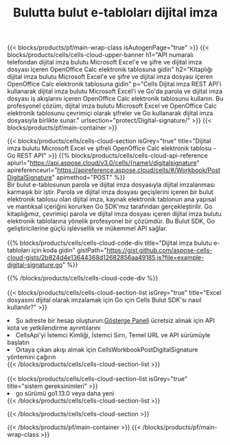 ﻿---
title:  Bulutta bulut e-tabloları dijital imza
description:  Microsoft Excel ve OpenOffice Calc dijital imzası için Bulut API'leri ve SDK'lar. Cells Bulut API ile elektronik tablolar dijital imza. SDK, çeşitli geliştirme dillerini destekler. Bunlar arasında Android, C#, Go, Java, NodeJS, Perl, PHP, Python, Ruby ve Swift bulunur.
---
{{< blocks/products/pf/main-wrap-class isAutogenPage="true" >}}
{{< blocks/products/cells/cells-cloud-upper-banner h1="API numaralı telefondan dijital imza bulutu Microsoft Excel\'e ve şifre ve dijital imza dosyası içeren OpenOffice Calc elektronik tablosuna gidin" h2="Kitaplığı dijital imza bulutu Microsoft Excel\'e ve şifre ve dijital imza dosyası içeren OpenOffice Calc elektronik tablosuna gidin" p="Cells Dijital imza REST API\'i kullanarak dijital imza bulutu Microsoft Excel\'i ve Go\'da parola ve dijital imza dosyası iş akışlarını içeren OpenOffice Calc elektronik tablosunu kullanın. Bu profesyonel çözüm, dijital imza bulutu Microsoft Excel ve OpenOffice Calc elektronik tablosunu çevrimiçi olarak şifreler ve Go kullanarak dijital imza dosyasıyla birlikte sunar." urlsection="protect/Digital-signature/" >}}
{{< blocks/products/pf/main-container >}}

{{< blocks/products/cells/cells-cloud-section isGrey="true" title="Dijital imza bulutu Microsoft Excel ve şifreli OpenOffice Calc elektronik tablosu - Go REST API" >}}
{{% blocks/products/cells/cells-cloud-api-reference apiurl="https://api.aspose.cloud/v3.0/cells/{name}/digitalsignature" apireferenceurl="https://apireference.aspose.cloud/cells/#/Workbook/PostDigitalSignature" apimethod="POST" %}}
<br/>
Bir bulut e-tablosunun parola ve dijital imza dosyasıyla dijital imzalanması karmaşık bir iştir. Parola ve dijital imza dosyası geçişlerini içeren bir bulut elektronik tablosu olan dijital imza, kaynak elektronik tablonun ana yapısal ve mantıksal içeriğini korurken Go SDK'mız tarafından gerçekleştirilir. Go kitaplığımız, çevrimiçi parola ve dijital imza dosyası içeren dijital imza bulutu elektronik tablolarına yönelik profesyonel bir çözümdür. Bu Bulut SDK, Go geliştiricilerine güçlü işlevsellik ve mükemmel API sağlar.
<br/>
<br/>
{{% blocks/products/cells/cells-cloud-code-div title="Dijital imza bulutu e-tabloları için koda gidin" gistPath="https://gist.github.com/aspose-cells-cloud-gists/2b824d4e13644368d12682856aa49185.js?file=example-digital-signature.go" %}}
  
{{% /blocks/products/cells/cells-cloud-code-div %}}
<br/>
<br/>
{{< blocks/products/cells/cells-cloud-section-list isGrey="true" title="Excel dosyasını dijital olarak imzalamak için Go için Cells Bulut SDK\'sı nasıl kullanılır?" >}}
<li> Şu adreste bir hesap oluşturun:<a href="https://dashboard.aspose.cloud/">Gösterge Paneli</a> ücretsiz almak için API kota ve yetkilendirme ayrıntılarını</li>
<li>CellsApi'yi İstemci Kimliği, İstemci Sırrı, Temel URL ve API sürümüyle başlatın</li>
<li>Ortaya çıkan akışı almak için CellsWorkbookPostDigitalSignature yöntemini çağırın</li>
{{< /blocks/products/cells/cells-cloud-section-list >}}
<br/>
<br/>
{{< blocks/products/cells/cells-cloud-section-list isGrey="true" title="sistem gereksinimleri" >}}
<li>go sürümü go1.13.0 veya daha yeni</li>
{{< /blocks/products/cells/cells-cloud-section-list >}}

{{< /blocks/products/cells/cells-cloud-section >}}

{{< /blocks/products/pf/main-container >}}
{{< /blocks/products/pf/main-wrap-class >}}
